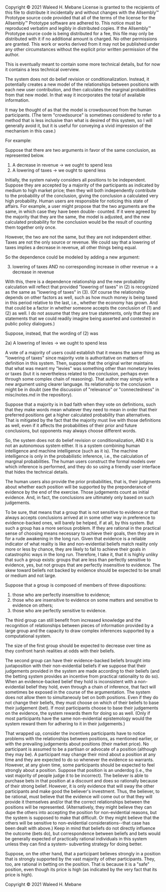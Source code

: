 Copyright © 2021 Waleed H. Mebane
License is granted to the recipients of this file to distribute it 
incidentally and without changes with the Allsembly™ Prototype source code 
provided that all of the terms of the license for the Allsembly™ Prototype 
software are adhered to. This notice must be reproduced verbatim and legibly 
in distributed copies.  If the Allsembly™ Prototype source code is being 
distributed for a fee, this file may only be distributed with it if no 
additional amount is charged.  No other permissions are granted.  This work 
or works derived from it may not be published under any other circumstances 
without the explicit prior written permission of the author.

This is eventually meant to contain some more technical details,
but for now it contains a less technical overview.

The system does not do belief revision or conditionalization.  Instead,
it potentially creates a new model of the relationships between positions
with each new user contribution, and then calculates the marginal
probabilities from that new model.  In that way it incorporates the
total of available information.

It may be thought of as that the model is crowdsourced from the human
participants.  (The term "crowdsource" is sometimes considered to refer
to a method that is less inclusive than what is desired of this system,
so I will generally avoid it, but it is useful for conveying a vivid
impression of the mechanism in this case.)

For example:

Suppose that there are two arguments in favor of the same conclusion, as
represented below.

1) A decrease in revenue -> we ought to spend less
2) A lowering of taxes -> we ought to spend less

Initially, the system naively considers all positions to be independent.
Suppose they are accepted by a majority of the participants as indicated
by medium to high market price; then they will both independently
contribute to the probability of the conclusion, giving the conclusion
a calculated very high probability.  Human users are responsible for
noticing this state of affairs.  For example, a user might propose that
the two arguments are the same, in which case they have been double-
counted.  If it were agreed by the majority that they are the same,
the model is adjusted, and the new calculated probability for the 
conclusion would be the result of counting them together only once.

However, the two are not the same, but they are not independent either.
Taxes are not the only source or revenue.  We could say that a lowering
of taxes implies a decrease in revenue, all other things being equal.

So the dependence could be modeled by adding a new argument:

3) lowering of taxes AND no corresponding increase in other revenue -> a decrease in revenue

With this, there is a dependence relationship and the new probability
calculation will reflect that provided "lowering of taxes" in (2) is
recognized as the same as "lowering of taxes" in (3).  (Of course the
relationship depends on other factors as well, such as how much money
is being taxed in this period relative to the last, i.e., whether the
economy has grown.  And that could be a factor in whether someone
accepts the conclusion of (1) and (2) as well.  I do not assume that
they are true statements, only that they are statements that we could 
readily imagine being asserted and contested in public policy
dialogues.)

Suppose, instead, that the wording of (2) was 

2a) A lowering of levies -> we ought to spend less

A vote of a majority of users could establish that it means the same
thing as "lowering of taxes" since majority vote is authoritative on
matters of definition in this system.  Then, suppose that the original
writer maintains that what was meant my "levies" was something other
than monetary levies or taxes (but it is nevertheless related to the
conclusion, perhaps even through some complex chain of reasoning).  That 
author may simply write a new argument using clearer language.  Its
relationship to the conclusion might be in doubt (see the discussion of
"relevance" or "connectedness" in misc/notes.md in the repository).

Suppose that a majority is in bad faith when they vote on definitions,
such that they make words mean whatever they need to mean in order that
their preferred positions get a higher calculated probability than
alternatives.  That is mitigated by the fact that the majority must live
with those definitions as well, even if it affects the probabilities of
their prior and future conclusions, but opponents may always choose
different words.

So, the system does not do belief revision or conditionalization, AND
it is not an autonomous system either.  It is a system combining
human intelligence and machine intelligence (such as it is).  The 
machine intelligence is only in the probabilistic inference, i.e.,
the calculation of marginal probabilities.  The human users construct
the formal models over which inference is performed, and they do so
using a friendly user interface that hides the technical details. 

The human users also provide the prior probabilities, that is, their
judgments about whether each position will be supported by the
preponderance of evidence by the end of the exercise.  Those judgements
count as initial evidence.  And, in fact, the conclusions are ultimately
only based on such judgements.

To be sure, that means that a group that is not sensitive to evidence or
that always accepts conclusions arrived at in some other way in preference
to evidence-backed ones, will barely be helped, if at all, by this
system.  But such a group has a more serious problem.  If they are 
rational in the practical sense of choosing means necessary to achieve
their goals, then they are in for a rude awakening in the long run.
Given that evidence is a reliable indicator of what reality is like and
non-evidential beliefs match reality only more or less by chance, they
are likely to fail to achieve their goals in catastrophic ways in the
long run.  Therefore, I take it, that it is highly unliky that such a
group exists: groups that are less than perfectly sensitive to
evidence, yes, but not groups that are perfectly insensitive to 
evidence.  The skew toward beliefs not backed by evidence should be
expected to be small or medium and not large.

Suppose that a group is composed of members of three dispositions:
1) those who are perfectly insensitive to evidence;
2) those who are insensitive to evidence on some matters and sensitive
to evidence on others;
3) those who are perfectly sensitive to evidence.

The third group can still benefit from increased knowledge and the 
recognition of relationships between pieces of information provided by
a large group and the capacity to draw complex inferences supported by
a computational system.

The size of the first group should be expected to decrease over time as
they confront harsh realities at odds with their beliefs.

The second group can have their evidence-backed beliefs brought into
juxtaposition with their non-evidential beliefs if we suppose that their
judgements provided in the system are made according to their beliefs
(and the betting system provides an incentive from practical rationality
to do so).  When an evidence-backed belief they hold is inconsistent
with a non-evidential belief they hold, even through a chain of
inference, that fact will sometimes be exposed in the course of the
argumentation.  The system does not allow them to simultaneouly bet
on both positions.  Even if they do not change their beliefs, they must
choose on which of their beliefs to base their judgement (bet).  If most 
participants choose to base their judgements on the evidence, the system
rewards them for doing so as well.  (Only if most participants have the
same non-evidential epistemology would the system reward them for
adhering to it in their judgements.)

That wrapped up, consider the incentives participants have to notice
problems with the relationships between positions, as mentioned earlier, 
or with the prevailing judgements about positions (their market price).
No participant is assumed to be a partisan or advocate of a position
(although they may be).  A participant may change their mind about a
position at any time and they are expected to do so whenever the 
evidence so warrants.  However, at any given time, some participants 
should be expected to feel strongly about a position.  Suppose that
position is an underdog (i.e., the vast majority of people judge it
to be incorrect).  The believer is able to purchase bets in that
position at a discount and does so rationally because of their strong
belief.  However, it is only evidence that will sway the other participants
and make good the believer's investment.  Thus, the believer, to be
rational, must believe that the evidence will come out or that they will
provide it themselves and/or that the correct relationships between the
positions will be represented.  (Alternatively, they might believe they can
dupe the others into accepting the position for non-evidential reasons,
but the system is supposed to make that difficult.  Or they might believe
that the others will be sensitive to non-evidential considerations--that
case has been dealt with above.)  Keep in mind that beliefs do not 
directly influence the outcome (bets do), but correspondence between
beliefs and bets would be generally expected of practically
rational individuals in this system unless they can find a system-
subverting strategy for doing better.

Suppose, on the other hand, that a participant believes strongly in
a position that is strongly supported by the vast majority of other
participants.  They, too, are rational in betting on the position.  That
is because it is a "safe" position, even though its price is high (as
indicated by the very fact that its price is high).

Copyright © 2021 Waleed H. Mebane
